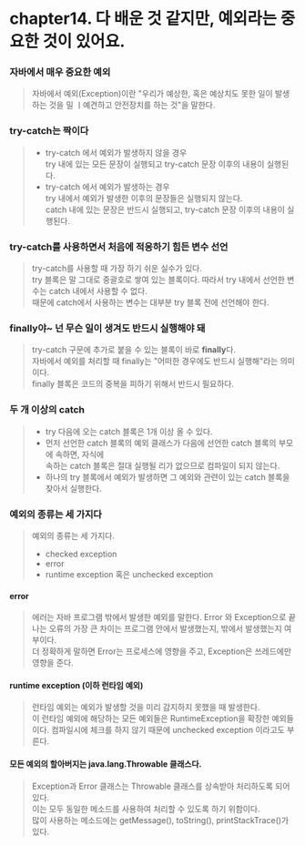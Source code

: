# chapter14. 다 배운 것 같지만, 예외라는 중요한 것이 있어요.

### 자바에서 매우 중요한 예외
> 자바에서 예외(Exception)이란 "우리가 예상한, 혹은 예상치도 못한 일이 발생하는 것을 밀 ㅣ예견하고 안전장치를 하는 것"을 말한다.   

### try-catch는 짝이다
>- try-catch 에서 예외가 발생하지 않을 경우   
>try 내에 있는 모든 문장이 실행되고 try-catch 문장 이후의 내용이 실행된다.
>- try-catch 에서 예외가 발생하는 경우   
  try 내에서 예외가 발생한 이후의 문장들은 실행되지 않는다.   
  catch 내에 있는 문장은 반드시 실행되고, try-catch 문장 이후의 내용이 실행된다.

### try-catch를 사용하면서 처음에 적응하기 힘든 변수 선언
> try-catch를 사용할 때 가장 하기 쉬운 실수가 있다.   
> try 블록은 말 그대로 중괄호로 쌓여 있는 블록이다. 따라서 try 내에서 선언한 변수는 catch 내에서 사용할 수 없다.   
> 때문에 catch에서 사용하는 변수는 대부분 try 블록 전에 선언해야 한다.

### finally야~ 넌 무슨 일이 생겨도 반드시 실행해야 돼
> try-catch 구문에 추가로 붙을 수 있는 블록이 바로 **finally**다.   
> 자바에서 예외를 처리할 때 finally는 "어떠한 경우에도 반드시 실행해"라는 의미이다.   
> finally 블록은 코드의 중복을 피하기 위해서 반드시 필요하다.
 
### 두 개 이상의 catch
> - try 다음에 오는 catch 블록은 1개 이상 올 수 있다.   
> - 먼저 선언한 catch 블록의 예외 클래스가 다음에 선언한 catch 블록의 부모에 속하면, 자식에   
> 속하는 catch 블록은 절대 실행될 리가 없으므로 컴파일이 되지 않는다.
> - 하나의 try 블록에서 예외가 발생하면 그 예외와 관련이 있는 catch 블록을 찾아서 실행한다.

### 예외의 종류는 세 가지다
> 예외의 종류는 세 가지다.
> - checked exception
> - error
> - runtime exception 혹은 unchecked exception

#### error
> 에러는 자바 프로그램 밖에서 발생한 예외를 말한다.
> Error 와 Exception으로 끝나는 오류의 가장 큰 차이는 프로그램 안에서 발생했는지, 밖에서 발생했는지 여부이다.   
> 더 정확하게 말하면 Error는 프로세스에 영향을 주고, Exception은 쓰레드에만 영향을 준다.

#### runtime exception (이하 런타임 예외)
> 런타임 예외는 예외가 발생할 것을 미리 감지하지 못했을 때 발생한다.   
> 이 런타임 예외에 해당하는 모든 예외들은 RuntimeException을 확장한 예외들이다. 컴파일시에 체크를 하지 않기 때문에 unchecked exception 이라고도 부른다.   

#### 모든 예외의 할아버지는 java.lang.Throwable 클래스다.
> Exception과 Error 클래스는 Throwable 클래스를 상속받아 처리하도록 되어 있다.   
> 이는 모두 동일한 메소드를 사용하여 처리할 수 있도록 하기 위함이다.   
> 많이 사용하는 메소드에는 getMessage(), toString(), printStackTrace()가 있다.